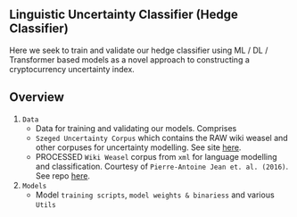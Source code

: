 ## Linguistic Uncertainty Classifier (Hedge Classifier)
Here we seek to train and validate our hedge classifier using ML / DL / Transformer based models as a novel approach to constructing a cryptocurrency uncertainty index.

## Overview
1. ```Data```
   * Data for training and validating our models. Comprises
   * ```Szeged Uncertainty Corpus``` which contains the RAW wiki weasel and other corpuses for uncertainty modelling. See site [here](https://rgai.inf.u-szeged.hu/node/160).
   * PROCESSED ```Wiki Weasel``` corpus from ```xml``` for language modelling and classification. Courtesy of ```Pierre-Antoine Jean et. al. (2016)```. See repo [here](https://github.com/PAJEAN/uncertaintyDetection).
2. ```Models```
   * Model ```training scripts```, ```model weights & binariess``` and various ```Utils```
